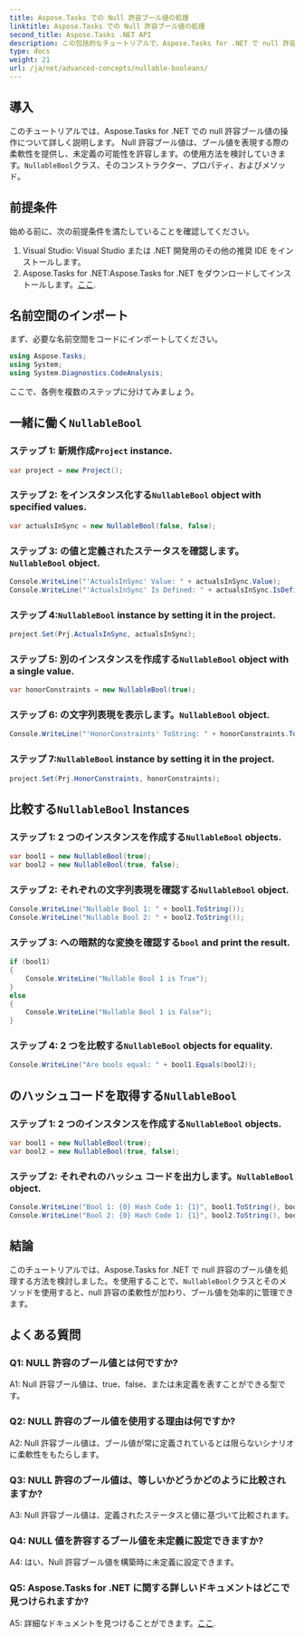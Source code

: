 ```yaml
---
title: Aspose.Tasks での Null 許容ブール値の処理
linktitle: Aspose.Tasks での Null 許容ブール値の処理
second_title: Aspose.Tasks .NET API
description: この包括的なチュートリアルで、Aspose.Tasks for .NET で null 許容ブール値を効果的に処理する方法を学びましょう。 「NullableBool」クラスの使い方をマスターして、.NET 開発を強化しましょう。
type: docs
weight: 21
url: /ja/net/advanced-concepts/nullable-booleans/
---
```

## 導入

このチュートリアルでは、Aspose.Tasks for .NET での null 許容ブール値の操作について詳しく説明します。 Null 許容ブール値は、ブール値を表現する際の柔軟性を提供し、未定義の可能性を許容します。の使用方法を検討していきます。`NullableBool`クラス、そのコンストラクター、プロパティ、およびメソッド。

## 前提条件

始める前に、次の前提条件を満たしていることを確認してください。

1. Visual Studio: Visual Studio または .NET 開発用のその他の推奨 IDE をインストールします。
2.  Aspose.Tasks for .NET:Aspose.Tasks for .NET をダウンロードしてインストールします。[ここ](https://releases.aspose.com/tasks/net/).

## 名前空間のインポート

まず、必要な名前空間をコードにインポートしてください。

```csharp
using Aspose.Tasks;
using System;
using System.Diagnostics.CodeAnalysis;


```

ここで、各例を複数のステップに分けてみましょう。

## 一緒に働く`NullableBool`

### ステップ 1: 新規作成`Project` instance.

```csharp
var project = new Project();
```

### ステップ 2: をインスタンス化する`NullableBool` object with specified values.

```csharp
var actualsInSync = new NullableBool(false, false);
```

### ステップ 3: の値と定義されたステータスを確認します。`NullableBool` object.

```csharp
Console.WriteLine("'ActualsInSync' Value: " + actualsInSync.Value);
Console.WriteLine("'ActualsInSync' Is Defined: " + actualsInSync.IsDefined);
```

### ステップ 4:`NullableBool` instance by setting it in the project.

```csharp
project.Set(Prj.ActualsInSync, actualsInSync);
```

### ステップ 5: 別のインスタンスを作成する`NullableBool` object with a single value.

```csharp
var honorConstraints = new NullableBool(true);
```

### ステップ 6: の文字列表現を表示します。`NullableBool` object.

```csharp
Console.WriteLine("'HonorConstraints' ToString: " + honorConstraints.ToString());
```

### ステップ 7:`NullableBool` instance by setting it in the project.

```csharp
project.Set(Prj.HonorConstraints, honorConstraints);
```

## 比較する`NullableBool` Instances

### ステップ 1: 2 つのインスタンスを作成する`NullableBool` objects.

```csharp
var bool1 = new NullableBool(true);
var bool2 = new NullableBool(true, false);
```

### ステップ 2: それぞれの文字列表現を確認する`NullableBool` object.

```csharp
Console.WriteLine("Nullable Bool 1: " + bool1.ToString());
Console.WriteLine("Nullable Bool 2: " + bool2.ToString());
```

### ステップ 3: への暗黙的な変換を確認する`bool` and print the result.

```csharp
if (bool1)
{
    Console.WriteLine("Nullable Bool 1 is True");
}
else
{
    Console.WriteLine("Nullable Bool 1 is False");
}
```

### ステップ 4: 2 つを比較する`NullableBool` objects for equality.

```csharp
Console.WriteLine("Are bools equal: " + bool1.Equals(bool2));
```

## のハッシュコードを取得する`NullableBool`

### ステップ 1: 2 つのインスタンスを作成する`NullableBool` objects.

```csharp
var bool1 = new NullableBool(true);
var bool2 = new NullableBool(true, false);
```

### ステップ 2: それぞれのハッシュ コードを出力します。`NullableBool` object.

```csharp
Console.WriteLine("Bool 1: {0} Hash Code 1: {1}", bool1.ToString(), bool1.GetHashCode());
Console.WriteLine("Bool 2: {0} Hash Code 1: {1}", bool2.ToString(), bool2.GetHashCode());
```

## 結論

このチュートリアルでは、Aspose.Tasks for .NET で null 許容のブール値を処理する方法を検討しました。を使用することで、`NullableBool`クラスとそのメソッドを使用すると、null 許容の柔軟性が加わり、ブール値を効率的に管理できます。

## よくある質問

### Q1: NULL 許容のブール値とは何ですか?

A1: Null 許容ブール値は、true、false、または未定義を表すことができる型です。

### Q2: NULL 許容のブール値を使用する理由は何ですか?

A2: Null 許容ブール値は、ブール値が常に定義されているとは限らないシナリオに柔軟性をもたらします。

### Q3: NULL 許容のブール値は、等しいかどうかどのように比較されますか?

A3: Null 許容ブール値は、定義されたステータスと値に基づいて比較されます。

### Q4: NULL 値を許容するブール値を未定義に設定できますか?

A4: はい、Null 許容ブール値を構築時に未定義に設定できます。

### Q5: Aspose.Tasks for .NET に関する詳しいドキュメントはどこで見つけられますか?

 A5: 詳細なドキュメントを見つけることができます。[ここ](https://reference.aspose.com/tasks/net/).